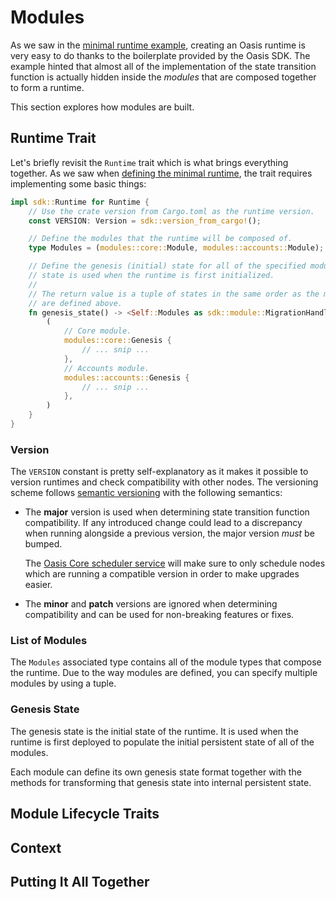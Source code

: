 # Modules

As we saw in the [minimal runtime example], creating an Oasis runtime is very
easy to do thanks to the boilerplate provided by the Oasis SDK. The example
hinted that almost all of the implementation of the state transition function
is actually hidden inside the _modules_ that are composed together to form a
runtime.

This section explores how modules are built.

[minimal runtime example]: minimal-runtime.md

## Runtime Trait

Let's briefly revisit the `Runtime` trait which is what brings everything
together. As we saw when [defining the minimal runtime], the trait requires
implementing some basic things:

```rust
impl sdk::Runtime for Runtime {
    // Use the crate version from Cargo.toml as the runtime version.
    const VERSION: Version = sdk::version_from_cargo!();

    // Define the modules that the runtime will be composed of.
    type Modules = (modules::core::Module, modules::accounts::Module);

    // Define the genesis (initial) state for all of the specified modules. This
    // state is used when the runtime is first initialized.
    //
    // The return value is a tuple of states in the same order as the modules
    // are defined above.
    fn genesis_state() -> <Self::Modules as sdk::module::MigrationHandler>::Genesis {
        (
            // Core module.
            modules::core::Genesis {
                // ... snip ...
            },
            // Accounts module.
            modules::accounts::Genesis {
                // ... snip ...
            },
        )
    }
}
```

[defining the minimal runtime]: minimal-runtime.md#runtime-definition

### Version

The `VERSION` constant is pretty self-explanatory as it makes it possible to
version runtimes and check compatibility with other nodes. The versioning scheme
follows [semantic versioning] with the following semantics:

* The **major** version is used when determining state transition function
  compatibility. If any introduced change could lead to a discrepancy when
  running alongside a previous version, the major version _must_ be bumped.

  The [Oasis Core scheduler service] will make sure to only schedule nodes which
  are running a compatible version in order to make upgrades easier.

* The **minor** and **patch** versions are ignored when determining
  compatibility and can be used for non-breaking features or fixes.

<!-- markdownlint-disable line-length -->
[semantic versioning]: https://semver.org/
[Oasis Core scheduler service]: /oasis-core/consensus/services/scheduler
<!-- markdownlint-enable line-length -->

### List of Modules

The `Modules` associated type contains all of the module types that compose the
runtime. Due to the way modules are defined, you can specify multiple modules
by using a tuple.

### Genesis State

The genesis state is the initial state of the runtime. It is used when the
runtime is first deployed to populate the initial persistent state of all of the
modules.

Each module can define its own genesis state format together with the methods
for transforming that genesis state into internal persistent state.

## Module Lifecycle Traits

## Context

## Putting It All Together

